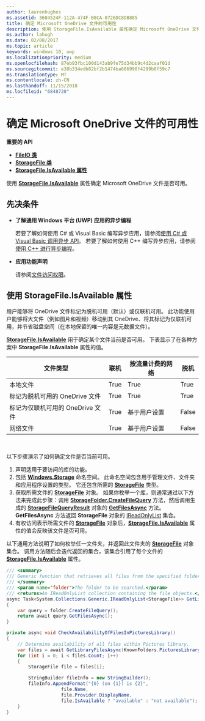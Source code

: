 ```yaml
---
author: laurenhughes
ms.assetid: 3604524F-112A-474F-B0CA-0726DC8DB885
title: 确定 Microsoft OneDrive 文件的可用性
description: 使用 StorageFile.IsAvailable 属性确定 Microsoft OneDrive 文件是否可用。
ms.author: lahugh
ms.date: 02/08/2017
ms.topic: article
keywords: windows 10, uwp
ms.localizationpriority: medium
ms.openlocfilehash: 87eb93fbc100d143ab9fe75d34bb9c4d2caaf01d
ms.sourcegitcommit: e38b334edb82bf2b1474ba686990f4299b8f59c7
ms.translationtype: MT
ms.contentlocale: zh-CN
ms.lasthandoff: 11/15/2018
ms.locfileid: "6848720"
---
```

# <a name="determining-availability-of-microsoft-onedrive-files"></a>确定 Microsoft OneDrive 文件的可用性


**重要的 API**

-   [**FileIO 类**](https://msdn.microsoft.com/library/windows/apps/Hh701440)
-   [**StorageFile 类**](https://msdn.microsoft.com/library/windows/apps/BR227171)
-   [**StorageFile.IsAvailable 属性**](https://msdn.microsoft.com/library/windows/apps/windows.storage.storagefile.isavailable.aspx)

使用 [**StorageFile.IsAvailable**](https://msdn.microsoft.com/library/windows/apps/windows.storage.storagefile.isavailable.aspx) 属性确定 Microsoft OneDrive 文件是否可用。

## <a name="prerequisites"></a>先决条件

-   **了解通用 Windows 平台 (UWP) 应用的异步编程**

    若要了解如何使用 C# 或 Visual Basic 编写异步应用，请参阅[使用 C# 或 Visual Basic 调用异步 API](https://msdn.microsoft.com/library/windows/apps/Mt187337)。 若要了解如何使用 C++ 编写异步应用，请参阅[使用 C++ 进行异步编程](https://msdn.microsoft.com/library/windows/apps/Mt187334)。

-   **应用功能声明**

    请参阅[文件访问权限](file-access-permissions.md)。

## <a name="using-the-storagefileisavailable-property"></a>使用 StorageFile.IsAvailable 属性

用户能够将 OneDrive 文件标记为脱机可用（默认）或仅联机可用。 此功能使用户能够将大文件（例如图片和视频）移动到其 OneDrive、将其标记为仅联机可用，并节省磁盘空间（在本地保留的唯一内容是元数据文件）。

[**StorageFile.IsAvailable**](https://msdn.microsoft.com/library/windows/apps/windows.storage.storagefile.isavailable.aspx) 用于确定某个文件当前是否可用。 下表显示了在各种方案中 **StorageFile.IsAvailable** 属性的值。

| 文件类型                              | 联机 | 按流量计费的网络        | 脱机 |
|-------------------------------------------|--------|------------------------|---------|
| 本地文件                                | True   | True                   | True    |
| 标记为脱机可用的 OneDrive 文件 | True   | True                   | True    |
| 标记为仅联机可用的 OneDrive 文件       | True   | 基于用户设置 | False   |
| 网络文件                              | True   | 基于用户设置 | False   |

 

以下步骤演示了如何确定文件是否当前可用。

1.  声明适用于要访问的库的功能。
2.  包括 [**Windows.Storage**](https://msdn.microsoft.com/library/windows/apps/BR227346) 命名空间。 此命名空间包含用于管理文件、文件夹和应用程序设置的类型。 它还包含所需的 [**StorageFile**](https://msdn.microsoft.com/library/windows/apps/BR227171) 类型。
3.  获取所需文件的 [**StorageFile**](https://msdn.microsoft.com/library/windows/apps/BR227171) 对象。 如果你枚举一个库，则通常通过以下方法来完成此步骤：调用 [**StorageFolder.CreateFileQuery**](https://msdn.microsoft.com/library/windows/apps/BR227252) 方法，然后调用生成的 [**StorageFileQueryResult**](https://msdn.microsoft.com/library/windows/apps/BR208046) 对象的 [**GetFilesAsync**](https://msdn.microsoft.com/library/windows/apps/br227276.aspx) 方法。 **GetFilesAsync** 方法返回 **StorageFile** 对象的 [IReadOnlyList](http://go.microsoft.com/fwlink/p/?LinkId=324970) 集合。
4.  有权访问表示所需文件的 [**StorageFile**](https://msdn.microsoft.com/library/windows/apps/BR227171) 对象后，[**StorageFile.IsAvailable**](https://msdn.microsoft.com/library/windows/apps/windows.storage.storagefile.isavailable.aspx) 属性的值会反映该文件是否可用。

以下通用方法说明了如何枚举任一文件夹，并返回此文件夹的 [**StorageFile**](https://msdn.microsoft.com/library/windows/apps/BR227171) 对象集合。 调用方法随后会迭代返回的集合，该集合引用了每个文件的 [**StorageFile.IsAvailable**](https://msdn.microsoft.com/library/windows/apps/windows.storage.storagefile.isavailable.aspx) 属性。

```cs
/// <summary>
/// Generic function that retrieves all files from the specified folder.
/// </summary>
/// <param name="folder">The folder to be searched.</param>
/// <returns>An IReadOnlyList collection containing the file objects.</returns>
async Task<System.Collections.Generic.IReadOnlyList<StorageFile>> GetLibraryFilesAsync(StorageFolder folder)
{
    var query = folder.CreateFileQuery();
    return await query.GetFilesAsync();
}

private async void CheckAvailabilityOfFilesInPicturesLibrary()
{
    // Determine availability of all files within Pictures library.
    var files = await GetLibraryFilesAsync(KnownFolders.PicturesLibrary);
    for (int i = 0; i < files.Count; i++)
    {
        StorageFile file = files[i];

        StringBuilder fileInfo = new StringBuilder();
        fileInfo.AppendFormat("{0} (on {1}) is {2}",
                    file.Name,
                    file.Provider.DisplayName,
                    file.IsAvailable ? "available" : "not available");
    }
}
```
